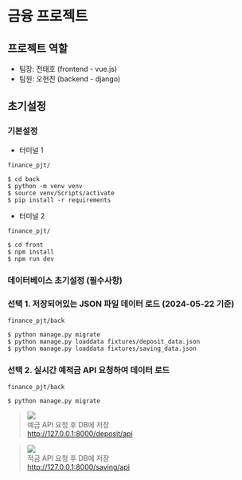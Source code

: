 # 금융 프로젝트

## 프로젝트 역할
- 팀장: 전태호 (frontend - vue.js)
- 팀원: 오현진 (backend - django)

## 초기설정
### 기본설정
- 터미널 1
```
finance_pjt/

$ cd back
$ python -m venv venv
$ source venv/Scripts/activate
$ pip install -r requirements
```
- 터미널 2 
```
finance_pjt/

$ cd front
$ npm install
$ npm run dev
```

### 데이터베이스 초기설정 (필수사항)
### 선택 1. 저장되어있는 JSON 파일 데이터 로드 (2024-05-22 기준)
```
finance_pjt/back

$ python manage.py migrate
$ python manage.py loaddata fixtures/deposit_data.json
$ python manage.py loaddata fixtures/saving_data.json  
```
### 선택 2. 실시간 예적금 API 요청하여 데이터 로드
```
finance_pjt/back

$ python manage.py migrate
```
 
> ![](https://img.shields.io/static/v1?label=&message=GET&color=darkgreen) <br>
> 예금 API 요청 후 DB에 저장 <br>
> http://127.0.0.1:8000/deposit/api
 
 > ![](https://img.shields.io/static/v1?label=&message=GET&color=darkgreen) <br>
> 적금 API 요청 후 DB에 저장 <br>
> http://127.0.0.1:8000/saving/api
>
> 


